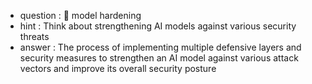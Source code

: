 - question : 🧱 model hardening
- hint : Think about strengthening AI models against various security threats
- answer : The process of implementing multiple defensive layers and security measures to strengthen an AI model against various attack vectors and improve its overall security posture